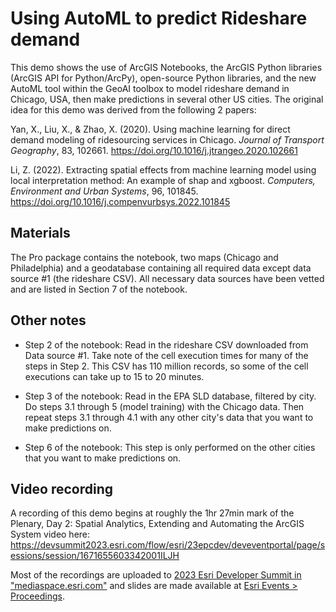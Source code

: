 # Using AutoML to predict Rideshare demand

This demo shows the use of ArcGIS Notebooks, the ArcGIS Python libraries (ArcGIS API for Python/ArcPy), open-source Python libraries, and the new AutoML tool within the GeoAI toolbox to model rideshare demand in Chicago, USA, then make predictions in several other US cities.  The original idea for this demo was derived from the following 2 papers:

Yan, X., Liu, X., & Zhao, X. (2020). Using machine learning for direct demand modeling of ridesourcing services in Chicago. _Journal of Transport Geography_, 83, 102661. https://doi.org/10.1016/j.jtrangeo.2020.102661

Li, Z. (2022). Extracting spatial effects from machine learning model using local interpretation method: An example of shap and xgboost. _Computers, Environment and Urban Systems_, 96, 101845. https://doi.org/10.1016/j.compenvurbsys.2022.101845

## Materials

The Pro package contains the notebook, two maps (Chicago and Philadelphia) and a geodatabase containing all required data except data source #1 (the rideshare CSV).  All necessary data sources have been vetted and are listed in Section 7 of the notebook.  

## Other notes

 - Step 2 of the notebook: Read in the rideshare CSV downloaded from Data source #1.  Take note of the cell execution times for many of the steps in Step 2.  This CSV has 110 million records, so some of the cell executions can take up to 15 to 20 minutes.

 - Step 3 of the notebook: Read in the EPA SLD database, filtered by city.  Do steps 3.1 through 5 (model training) with the Chicago data.  Then repeat steps 3.1 through 4.1 with any other city's data that you want to make predictions on.

- Step 6 of the notebook: This step is only performed on the other cities that you want to make predictions on.

## Video recording

A recording of this demo begins at roughly the 1hr 27min mark of the Plenary, Day 2: Spatial Analytics, Extending and Automating the ArcGIS System video here: https://devsummit2023.esri.com/flow/esri/23epcdev/deveventportal/page/sessions/session/1671655603342001ILJH

Most of the recordings are uploaded to [2023 Esri Developer Summit in "mediaspace.esri.com"](https://mediaspace.esri.com/channel/2023%2BEsri%2BDeveloper%2BSummit/292702072) and slides are made available at [Esri Events > Proceedings](https://www.esri.com/en-us/about/events/index/proceedings).
